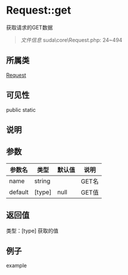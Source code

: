# Request::get
获取请求的GET数据
> *文件信息* suda\core\Request.php: 24~494
## 所属类 

[Request](../Request.md)

## 可见性

  public  static
## 说明



## 参数

| 参数名 | 类型 | 默认值 | 说明 |
|--------|-----|-------|-------|
| name |  string |  |  GET名 |
| default |  [type] | null |  GET值 |

## 返回值
类型：[type]
 获取的值

## 例子

example